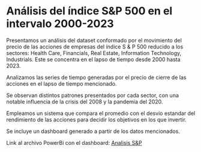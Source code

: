 # Análisis del índice S&P 500 en el intervalo 2000-2023

Presentamos un análisis del dataset conformado por el movimiento del precio de las acciones de empresas del índice S & P 500 reducido a los sectores: Health Care, Financials, Real Estate, Information Technology, Industrials. Este se concentra en el lapso de tiempo desde 2000 hasta 2023.

Analizamos las series de tiempo generadas por el precio de cierre de las acciones en el lapso de tiempo mencionado.

Se observan distintos patrones presentados por cada sector, con una notable influencia de la crisis del 2008 y la pandemia del 2020.

Empleamos un sistema que compara el promedio con el desvio estandar del rendimiento de las acciones para decidir los objetivos en los que invertir.

Se incluye un dashboard generado a partir de los datos mencionados. 

Link al archivo PowerBi con el dashboard: [Analisis S&P](https://mega.nz/file/ItI3EYbS#gJ_HNZxEpSDocXnVgVtiiEtSaMGKCHYHCDlazOr9URQ)
